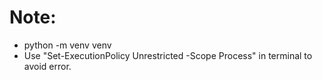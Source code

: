 # Note:
* python -m venv venv
* Use "Set-ExecutionPolicy Unrestricted -Scope Process" in terminal to avoid error.
